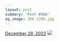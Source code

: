 ```yaml
---
layout: post
summary: 'Post #366'
og_image: 366-1280.jpg
---
```


<p>
  <time>
    <a href="/366">December 28, 2022</a>
  </time>
  <a href="/366">
    <img src="{{ site.assets_url }}/366-640.jpg" srcset="{{ site.assets_url }}/366-320.jpg 320w, {{ site.assets_url }}/366-640.jpg 640w, {{ site.assets_url }}/366-960.jpg 960w, {{ site.assets_url }}/366-1280.jpg 1280w" sizes="(min-width: 700px) 50vw, calc(100vw - 2rem)" />
  </a>
</p>

